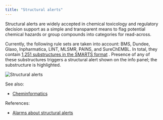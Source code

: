 ```yaml
---
title: "Structural alerts"
---
```


Structural alerts are widely accepted in chemical toxicology and regulatory decision support as a simple and transparent
means to flag potential chemical hazards or group compounds into categories for read-across.

Currently, the following rule sets are taken into account: BMS, Dundee, Glaxo, Inpharmatica, LINT, MLSMR, PAINS, and
SureChEMBL. In total, they contain
[1,251 substructures in the SMARTS format](https://raw.githubusercontent.com/PatWalters/rd_filters/5f70235b387baa39669f25d95079e5dfec49a47c/rd_filters/data/alert_collection.csv)
. Presence of any of these substructures triggers a structural alert shown on the info panel; the substructure is
highlighted.

![Structural alerts](../../../uploads/chem/structural-alerts.png "Structural alerts")

See also:

* [Cheminformatics](../cheminformatics.md)

References:

* [Alarms about structural alerts](https://www.ncbi.nlm.nih.gov/pmc/articles/PMC5423727/)
